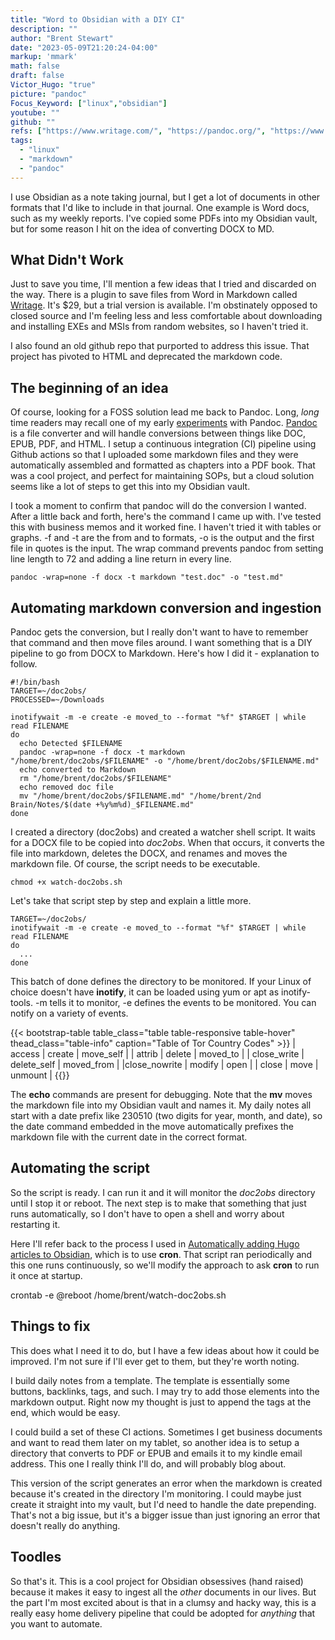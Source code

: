 ```yaml
---
title: "Word to Obsidian with a DIY CI"
description: ""
author: "Brent Stewart"
date: "2023-05-09T21:20:24-04:00"
markup: 'mmark'
math: false
draft: false
Victor_Hugo: "true"
picture: "pandoc"
Focus_Keyword: ["linux","obsidian"]
youtube: ""
github: ""
refs: ["https://www.writage.com/", "https://pandoc.org/", "https://www.linuxjournal.com/content/linux-filesystem-events-inotify"]
tags:
  - "linux"
  - "markdown"
  - "pandoc"
---
```


I use Obsidian as a note taking journal, but I get a lot of documents in other formats that I'd like to include in that journal.  One example is Word docs, such as my weekly reports.  I've copied some PDFs into my Obsidian vault, but for some reason I hit on the idea of converting DOCX to MD.

## What Didn't Work

Just to save you time, I'll mention a few ideas that I tried and discarded on the way.  There is a plugin to save files from Word in Markdown called [Writage](https://www.writage.com/).  It's $29, but a trial version is available.  I'm obstinately opposed to closed source and I'm feeling less and less comfortable about downloading and installing EXEs and MSIs from random websites, so I haven't tried it.

I also found an old github repo that purported to address this issue.  That project has pivoted to HTML and deprecated the markdown code.

## The beginning of an idea
Of course, looking for a FOSS solution lead me back to Pandoc.  Long, _long_ time readers may recall one of my early [experiments](/200919_pandoc_improved) with Pandoc.  [Pandoc](https://pandoc.org/) is a file converter and will handle conversions between things like DOC, EPUB, PDF, and HTML.  I setup a continuous integration (CI) pipeline using Github actions so that I uploaded some markdown files and they were automatically assembled and formatted as chapters into a PDF book.  That was a cool project, and perfect for maintaining SOPs, but a cloud solution seems like a lot of steps to get this into my Obsidian vault.

I took a moment to confirm that pandoc will do the conversion I wanted.  After a little back and forth, here's the command I came up with.  I've tested this with business memos and it worked fine.  I haven't tried it with tables or graphs.  -f and -t are the from and to formats, -o is the output and the first file in quotes is the input.  The wrap command prevents pandoc from setting line length to 72 and adding a line return in every line.

    pandoc -wrap=none -f docx -t markdown "test.doc" -o "test.md"

## Automating markdown conversion and ingestion
Pandoc gets the conversion, but I really don't want to have to remember that command and then move files around.  I want something that is a DIY pipeline to go from DOCX to Markdown.  Here's how I did it - explanation to follow.

    #!/bin/bash
    TARGET=~/doc2obs/
    PROCESSED=~/Downloads

    inotifywait -m -e create -e moved_to --format "%f" $TARGET | while read FILENAME
    do
      echo Detected $FILENAME
      pandoc -wrap=none -f docx -t markdown "/home/brent/doc2obs/$FILENAME" -o "/home/brent/doc2obs/$FILENAME.md"
      echo converted to Markdown
      rm "/home/brent/doc2obs/$FILENAME"
      echo removed doc file
      mv "/home/brent/doc2obs/$FILENAME.md" "/home/brent/2nd Brain/Notes/$(date +%y%m%d)_$FILENAME.md"
    done

I created a directory (doc2obs) and created a watcher shell script.  It waits for a DOCX file to be copied into _doc2obs_.  When that occurs, it converts the file into markdown, deletes the DOCX, and renames and moves the markdown file.  Of course, the script needs to be executable.

    chmod +x watch-doc2obs.sh

Let's take that script step by step and explain a little more.

    TARGET=~/doc2obs/
    inotifywait -m -e create -e moved_to --format "%f" $TARGET | while read FILENAME
    do
      ...
    done

This batch of done defines the directory to be monitored.  If your Linux of choice doesn't have __inotify__, it can be loaded using yum or apt as inotify-tools.  -m tells it to monitor, -e defines the events to be monitored.  You can notify on a variety of events.

{{< bootstrap-table table_class="table table-responsive table-hover" thead_class="table-info" caption="Table of Tor Country Codes" >}}
| access |	create |	move_self |
| attrib |	delete |	moved_to |
| close_write |	delete_self |	moved_from |
|close_nowrite |	modify |	open |
| close |	move |	unmount |
{{</bootstrap-table>}}

The __echo__ commands are present for debugging.  Note that the __mv__ moves the markdown file into my Obsidian vault and names it.  My daily notes all start with a date prefix like 230510 (two digits for year, month, and date), so the date command embedded in the move automatically prefixes the markdown file with the current date in the correct format.

## Automating the script

So the script is ready.  I can run it and it will monitor the _doc2obs_ directory until I stop it or reboot.  The next step is to make that something that just runs automatically, so I don't have to open a shell and worry about restarting it.

Here I'll refer back to the process I used in [Automatically adding Hugo articles to Obsidian](/230313_blog2obsidian/), which is to use __cron__.  That script ran periodically and this one runs continuously, so we'll modify the approach to ask __cron__ to run it once at startup.



crontab -e
@reboot /home/brent/watch-doc2obs.sh

## Things to fix
This does what I need it to do, but I have a few ideas about how it could be improved.  I'm not sure if I'll ever get to them, but they're worth noting.

I build daily notes from a template.  The template is essentially some buttons, backlinks, tags, and such.  I may try to add those elements into the markdown output.  Right now my thought is just to append the tags at the end, which would be easy.

I could build a set of these CI actions.  Sometimes I get business documents and want to read them later on my tablet, so another idea is to setup a directory that converts to PDF or EPUB and emails it to my kindle email address.  This one I really think I'll do, and will probably blog about.

This version of the script generates an error when the markdown is created because it's created in the directory I'm monitoring.  I could maybe just create it straight into my vault, but I'd need to handle the date prepending.  That's not a big issue, but it's a bigger issue than just ignoring an error that doesn't really do anything.

## Toodles
So that's it.  This is a cool project for Obsidian obsessives (hand raised) because it makes it easy to ingest all the _other_ documents in our lives.  But the part I'm most excited about is that in a clumsy and hacky way, this is a really easy home delivery pipeline that could be adopted for _anything_ that you want to automate.